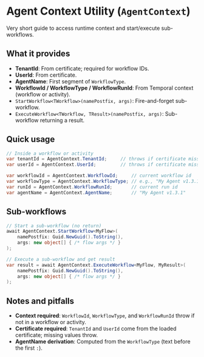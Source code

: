 # Agent Context Utility (`AgentContext`)

Very short guide to access runtime context and start/execute sub-workflows.

## What it provides

- **TenantId**: From certificate; required for workflow IDs.
- **UserId**: From certificate.
- **AgentName**: First segment of `WorkflowType`.
- **WorkflowId / WorkflowType / WorkflowRunId**: From Temporal context (workflow or activity).
- `StartWorkflow<TWorkflow>(namePostfix, args)`: Fire-and-forget sub-workflow.
- `ExecuteWorkflow<TWorkflow, TResult>(namePostfix, args)`: Sub-workflow returning a result.

## Quick usage

```csharp
// Inside a workflow or activity
var tenantId = AgentContext.TenantId;     // throws if certificate missing tenant
var userId = AgentContext.UserId;         // throws if certificate missing user

var workflowId = AgentContext.WorkflowId;     // current workflow id
var workflowType = AgentContext.WorkflowType; // e.g., "My Agent v1.3.1:Router Bot"
var runId = AgentContext.WorkflowRunId;       // current run id
var agentName = AgentContext.AgentName;       // "My Agent v1.3.1"
```

## Sub-workflows

```csharp
// Start a sub-workflow (no return)
await AgentContext.StartWorkflow<MyFlow>(
    namePostfix: Guid.NewGuid().ToString(),
    args: new object[] { /* flow args */ }
);

// Execute a sub-workflow and get result
var result = await AgentContext.ExecuteWorkflow<MyFlow, MyResult>(
    namePostfix: Guid.NewGuid().ToString(),
    args: new object[] { /* flow args */ }
);
```

## Notes and pitfalls

- **Context required**: `WorkflowId`, `WorkflowType`, and `WorkflowRunId` throw if not in a workflow or activity.
- **Certificate required**: `TenantId` and `UserId` come from the loaded certificate; missing values throw.
- **AgentName derivation**: Computed from the `WorkflowType` (text before the first `:`).
